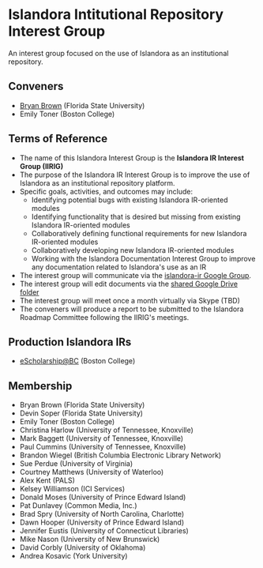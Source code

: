 # Islandora Intitutional Repository Interest Group
An interest group focused on the use of Islandora as an institutional repository.

## Conveners
* [Bryan Brown](https://github.com/bryjbrown) (Florida State University)
* Emily Toner (Boston College)

## Terms of Reference
* The name of this Islandora Interest Group is the **Islandora IR Interest Group (IIRIG)**
* The purpose of the Islandora IR Interest Group is to improve the use of Islandora as an institutional repository platform.
* Specific goals, activities, and outcomes may include:
  * Identifying potential bugs with existing Islandora IR-oriented modules
  * Identifying functionality that is desired but missing from existing Islandora IR-oriented modules
  * Collaboratively defining functional requirements for new Islandora IR-oriented modules
  * Collaboratively developing new Islandora IR-oriented modules
  * Working with the Islandora Documentation Interest Group to improve any documentation related to Islandora's use as an IR
* The interest group will communicate via the [islandora-ir Google Group](https://groups.google.com/forum/#!forum/islandora-ir).
* The interest group will edit documents via the [shared Google Drive folder](https://drive.google.com/folderview?id=0BwbriDSNjBiJfldTZWFhelJYcjFRdzZCMzlxX2Y3N0FmTHJkYnRjNzlHd3ZXSlRZRi1iVGM&usp=sharing)
* The interest group will meet once a month virtually via Skype (TBD)
* The conveners will produce a report to be submitted to the Islandora Roadmap Committee following the IIRIG's meetings.

## Production Islandora IRs
* [eScholarship@BC](http://dlib.bc.edu/) (Boston College)

## Membership
* Bryan Brown (Florida State University)
* Devin Soper (Florida State University)
* Emily Toner (Boston College)
* Christina Harlow (University of Tennessee, Knoxville)
* Mark Baggett (University of Tennessee, Knoxville)
* Paul Cummins (University of Tennessee, Knoxville)
* Brandon Wiegel (British Columbia Electronic Library Network)
* Sue Perdue (University of Virginia)
* Courtney Matthews (University of Waterloo)
* Alex Kent (PALS)
* Kelsey Williamson (ICI Services)
* Donald Moses (University of Prince Edward Island)
* Pat Dunlavey (Common Media, Inc.)
* Brad Spry (University of North Carolina, Charlotte)
* Dawn Hooper (University of Prince Edward Island)
* Jennifer Eustis (University of Connecticut Libraries)
* Mike Nason (University of New Brunswick)
* David Corbly (University of Oklahoma)
* Andrea Kosavic (York University)
